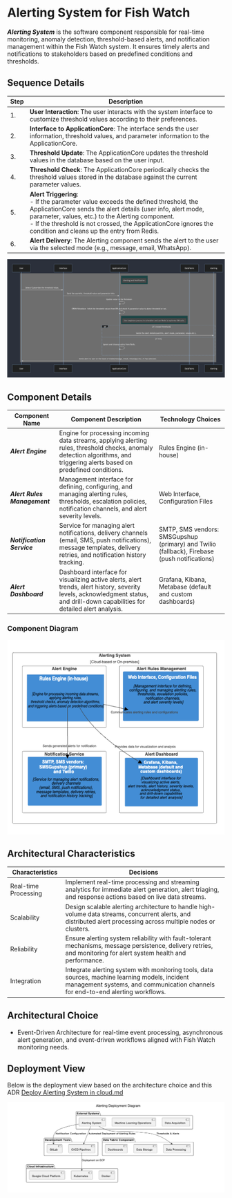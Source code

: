 # Alerting System for Fish Watch

***Alerting System*** is the software component responsible for real-time monitoring, anomaly detection, threshold-based alerts, and notification management within the Fish Watch system. It ensures timely alerts and notifications to stakeholders based on predefined conditions and thresholds.

## Sequence Details
| Step | Description |
| ---- | ----------- |
| 1.   | **User Interaction**: The user interacts with the system interface to customize threshold values according to their preferences. |
| 2.   | **Interface to ApplicationCore**: The interface sends the user information, threshold values, and parameter information to the ApplicationCore. |
| 3.   | **Threshold Update**: The ApplicationCore updates the threshold values in the database based on the user input. |
| 4.   | **Threshold Check**: The ApplicationCore periodically checks the threshold values stored in the database against the current parameter values. |
| 5.   | **Alert Triggering**: <br>   - If the parameter value exceeds the defined threshold, the ApplicationCore sends the alert details (user info, alert mode, parameter, values, etc.) to the Alerting component. <br>   - If the threshold is not crossed, the ApplicationCore ignores the condition and cleans up the entry from Redis. |
| 6.   | **Alert Delivery**: The Alerting component sends the alert to the user via the selected mode (e.g., message, email, WhatsApp). |

![Alert Sequence Diagram](../Assets/alerting-and-notification.png)   
## Component Details

| Component Name  | Component Description | Technology Choices |
| ------------- | ------------- | ------------- |
| ***Alert Engine***  | Engine for processing incoming data streams, applying alerting rules, threshold checks, anomaly detection algorithms, and triggering alerts based on predefined conditions. | Rules Engine (in-house) |
| ***Alert Rules Management***  | Management interface for defining, configuring, and managing alerting rules, thresholds, escalation policies, notification channels, and alert severity levels. | Web Interface, Configuration Files |
| ***Notification Service***  | Service for managing alert notifications, delivery channels (email, SMS, push notifications), message templates, delivery retries, and notification history tracking. | SMTP, SMS vendors: SMSGupshup (primary) and Twilio (fallback), Firebase (push notifications) |
| ***Alert Dashboard***  | Dashboard interface for visualizing active alerts, alert trends, alert history, severity levels, acknowledgment status, and drill-down capabilities for detailed alert analysis. | Grafana, Kibana, Metabase (default and custom dashboards) |

### Component Diagram
![Alert Component Diagram](../Assets/components/alerting.png)

## Architectural Characteristics

| Characteristics  | Decisions |
| ------------- | ------------- |
| Real-time Processing  | Implement real-time processing and streaming analytics for immediate alert generation, alert triaging, and response actions based on live data streams. |
| Scalability  | Design scalable alerting architecture to handle high-volume data streams, concurrent alerts, and distributed alert processing across multiple nodes or clusters. |
| Reliability  | Ensure alerting system reliability with fault-tolerant mechanisms, message persistence, delivery retries, and monitoring for alert system health and performance. |
| Integration  | Integrate alerting system with monitoring tools, data sources, machine learning models, incident management systems, and communication channels for end-to-end alerting workflows. |

## Architectural Choice

- Event-Driven Architecture for real-time event processing, asynchronous alert generation, and event-driven workflows aligned with Fish Watch monitoring needs.

## Deployment View
Below is the deployment view based on the architecture choice and this ADR [Deploy Alerting System in cloud.md](../ADRs/005-alerting-metrics-and-thresholds.md)

![Alerting System Deployment View](../Assets/deployment/alerting.png)

